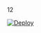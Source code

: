 12

[![Deploy](https://www.herokucdn.com/deploy/button.png)](https://dashboard.heroku.com/new?template=https://github.com/JokeWhite/yg-55) 